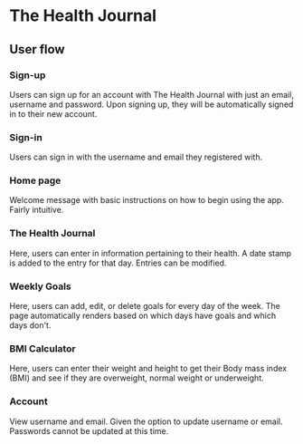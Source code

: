 # The Health Journal

## User flow

### Sign-up

Users can sign up for an account with The Health Journal with just an email, username and password. Upon signing up, they will be automatically signed in to their new account.

### Sign-in

Users can sign in with the username and email they registered with.

### Home page

Welcome message with basic instructions on how to begin using the app. Fairly intuitive.

### The Health Journal

Here, users can enter in information pertaining to their health. A date stamp is added to the entry for that day. Entries can be modified.

### Weekly Goals

Here, users can add, edit, or delete goals for every day of the week. The page automatically renders based on which days have goals and which days don't.

### BMI Calculator
Here, users can enter their weight and height to get their Body mass index (BMI) and see if they are overweight, normal weight or underweight.

### Account

View username and email. Given the option to update username or email. Passwords cannot be updated at this time.
